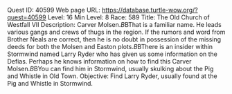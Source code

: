 Quest ID: 40599
Web page URL: https://database.turtle-wow.org/?quest=40599
Level: 16
Min Level: 8
Race: 589
Title: The Old Church of Westfall VII
Description: Carver Molsen.$B$BThat is a familiar name. He leads various gangs and crews of thugs in the region. If the rumors and word from Brother Neals are correct, then he is no doubt in possession of the missing deeds for both the Molsen and Easton plots.$B$BThere is an insider within Stormwind named Larry Ryder who has given us some information on the Defias. Perhaps he knows information on how to find this Carver Molsen.$B$BYou can find him in Stormwind, usually skulking about the Pig and Whistle in Old Town.
Objective: Find Larry Ryder, usually found at the Pig and Whistle in Stormwind.
